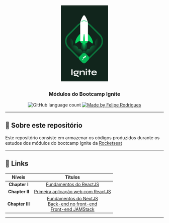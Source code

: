 <h1 align="center">
    <img alt="GoStack" src=".github/ignite.png" width="150px" />
</h1>

<h3 align="center">
   Módulos do Bootcamp Ignite
</h3>

<p align="center">
  <img alt="GitHub language count" src="https://img.shields.io/github/languages/count/felipersdf/GoStack11?color=%2304D361">

  <a href="https://github.com/felipersdf">
    <img alt="Made by Felipe Rodrigues" src="https://img.shields.io/badge/made%20by-Felipe Rodrigues-%2304D361">
  </a>

</p>

---

## :rocket: Sobre este repositório

Este repositório consiste em armazenar os códigos produzidos durante os estudos dos módulos do bootcamp Ignite da [Rocketseat](http://www.rocketseat.com.br)

---

## :paperclip: Links

<div align="center" >

|     Níveis      |                                                                                                                           Títulos                                                                                                                            |
| :-------------: | :----------------------------------------------------------------------------------------------------------------------------------------------------------------------------------------------------------------------------------------------------------: |
|  **Chapter I**  |                                                                               [Fundamentos do ReactJS](https://github.com/felipersdf/ignite/tree/main/01-github-explorer)<br>                                                                                |
| **Chapter II**  |                                                                             [Primeira aplicação web com ReactJS](https://github.com/felipersdf/ignite/tree/main/02-frmoney)<br>                                                                              |
| **Chapter III** | [Fundamentos do NextJS](https://github.com/felipersdf/ignite/tree/main/03-ignews)<br>[Back-end no front-end](https://github.com/felipersdf/ignite/tree/main/03-ignews)<br>[Front-end JAMStack](https://github.com/felipersdf/ignite/tree/main/03-ignews)<br> |

</div>

---
